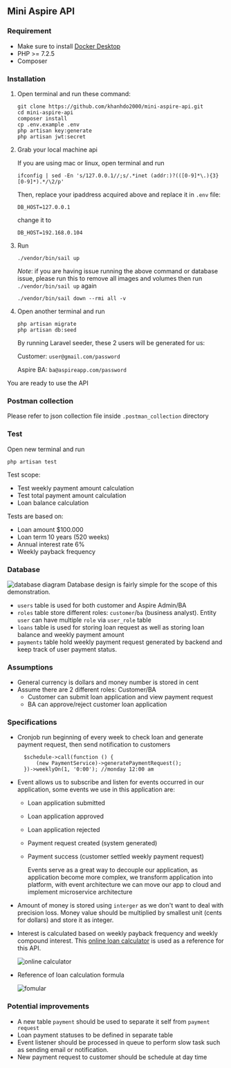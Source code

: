 ## Mini Aspire API

### Requirement

- Make sure to install [Docker Desktop](https://www.docker.com/products/docker-desktop)
- PHP >= 7.2.5
- Composer

### Installation

1. Open terminal and run these command:
    ```
    git clone https://github.com/khanhdo2000/mini-aspire-api.git
    cd mini-aspire-api
    composer install
    cp .env.example .env
    php artisan key:generate
    php artisan jwt:secret
    ```

2. Grab your local machine api

   If you are using mac or linux, open terminal and run
    ```
    ifconfig | sed -En 's/127.0.0.1//;s/.*inet (addr:)?(([0-9]*\.){3}[0-9]*).*/\2/p'
    ```
   Then, replace your ipaddress acquired above and replace it in `.env` file:
    ```
    DB_HOST=127.0.0.1
    ```
   change it to
    ```
    DB_HOST=192.168.0.104
    ```
3. Run
   ```
   ./vendor/bin/sail up
   ```
   
    *Note*: if you are having issue running the above command or database issue, please run this to remove all images and volumes then run ``./vendor/bin/sail up`` again
   
    ```
   ./vendor/bin/sail down --rmi all -v
   ```
4. Open another terminal and run
    ```
    php artisan migrate
    php artisan db:seed
    ```

   By running Laravel seeder, these 2 users will be generated for us:

   Customer: ``user@gmail.com/password``

   Aspire BA: ``ba@aspireapp.com/password``

You are ready to use the API

### Postman collection

Please refer to json collection file inside ``.postman_collection`` directory

### Test

Open new terminal and run

```
php artisan test
```

Test scope:

- Test weekly payment amount calculation
- Test total payment amount calculation
- Loan balance calculation

Tests are based on:

- Loan amount $100.000
- Loan term 10 years (520 weeks)
- Annual interest rate 6%
- Weekly payback frequency

### Database

![database diagram](.doc-images/database-diagram.png)
Database design is fairly simple for the scope of this demonstration.

- ``users`` table is used for both customer and Aspire Admin/BA
- ``roles`` table store different roles: ``customer``/``ba`` (business analyst). Entity ``user`` can have
  multiple ``role`` via ``user_role`` table
- ``loans`` table is used for storing loan request as well as storing loan balance and weekly payment amount
- ``payments`` table hold weekly payment request generated by backend and keep track of user payment status.

### Assumptions

- General currency is dollars and money number is stored in cent
- Assume there are 2 different roles: Customer/BA
    - Customer can submit loan application and view payment request
    - BA can approve/reject customer loan application

### Specifications

- Cronjob run beginning of every week to check loan and generate payment request, then send notification to customers
  ```
    $schedule->call(function () {
        (new PaymentService)->generatePaymentRequest();
    })->weeklyOn(1, '0:00'); //monday 12:00 am
  ```
- Event allows us to subscribe and listen for events occurred in our application, some events we use in this application
  are:
    - Loan application submitted
    - Loan application approved
    - Loan application rejected
    - Payment request created (system generated)
    - Payment success (customer settled weekly payment request)

      Events serve as a great way to decouple our application, as application become more complex, we transform
      application into platform, with event architecture we can move our app to cloud and implement microservice
      architecture

- Amount of money is stored using ``interger`` as we don't want to deal with precision loss. Money value should be
  multiplied by smallest unit (cents for dollars) and store it as integer.

- Interest is calculated based on weekly payback frequency and weekly compound interest.
  This [online loan calculator](https://www.calculator.net/loan-calculator.html?cloanamount=100000&cloanterm=10&cloantermmonth=0&cinterestrate=6&ccompound=weekly&cpayback=weekly&x=95&y=11#amortized-result)
  is used as a reference for this API.

  ![online calculator](.doc-images/online-loan-calculator.png)

- Reference of loan calculation formula

  ![fomular](.doc-images/loan-formula.png)

### Potential improvements

- A new table ``payment`` should be used to separate it self from ``payment request``
- Loan payment statuses to be defined in separate table
- Event listener should be processed in queue to perform slow task such as sending email or notification.
- New payment request to customer should be schedule at day time
